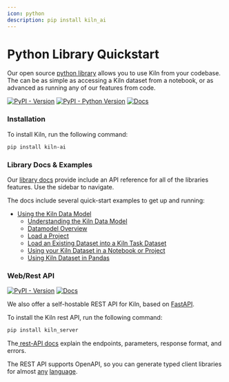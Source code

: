 ```yaml
---
icon: python
description: pip install kiln_ai
---
```


# Python Library Quickstart

Our open source [python library](https://pypi.org/project/kiln-ai/) allows you to use Kiln from your codebase. The can be as simple as accessing a Kiln dataset from a notebook, or as advanced as running any of our features from code.

[![PyPI - Version](https://img.shields.io/pypi/v/kiln-ai.svg?logo=pypi\&label=PyPI\&logoColor=gold)](https://pypi.org/project/kiln-ai/) [![PyPI - Python Version](https://img.shields.io/pypi/pyversions/kiln-ai.svg?logo=python\&label=Python\&logoColor=gold)](https://pypi.org/project/kiln-ai/) [![Docs](https://img.shields.io/badge/docs-pdoc-blue)](https://kiln-ai.github.io/Kiln/kiln_core_docs/index.html)&#x20;

### Installation

To install Kiln, run the following command:

```bash
pip install kiln-ai
```

### Library Docs & Examples

Our [library docs](https://kiln-ai.github.io/Kiln/kiln_core_docs/kiln_ai.html) provide include an API reference for all of the libraries features. Use the sidebar to navigate.

The docs include several quick-start examples to get up and running:

* [Using the Kiln Data Model](https://kiln-ai.github.io/Kiln/kiln_core_docs/kiln_ai.html#using-the-kiln-data-model)
  * [Understanding the Kiln Data Model](https://kiln-ai.github.io/Kiln/kiln_core_docs/kiln_ai.html#understanding-the-kiln-data-model)
  * [Datamodel Overview](https://kiln-ai.github.io/Kiln/kiln_core_docs/kiln_ai.html#datamodel-overview)
  * [Load a Project](https://kiln-ai.github.io/Kiln/kiln_core_docs/kiln_ai.html#load-a-project)
  * [Load an Existing Dataset into a Kiln Task Dataset](https://kiln-ai.github.io/Kiln/kiln_core_docs/kiln_ai.html#load-an-existing-dataset-into-a-kiln-task-dataset)
  * [Using your Kiln Dataset in a Notebook or Project](https://kiln-ai.github.io/Kiln/kiln_core_docs/kiln_ai.html#using-your-kiln-dataset-in-a-notebook-or-project)
  * [Using Kiln Dataset in Pandas](https://kiln-ai.github.io/Kiln/kiln_core_docs/kiln_ai.html#using-kiln-dataset-in-pandas)

### Web/Rest API

[![PyPI - Version](https://camo.githubusercontent.com/19c9f20a780df4b52075029b50e4ec314b83d20e626eb2bee5ab5e7cac8dc937/68747470733a2f2f696d672e736869656c64732e696f2f707970692f762f6b696c6e2d7365727665722e7376673f6c6f676f3d70797069266c6162656c3d50795049266c6f676f436f6c6f723d676f6c64)](https://pypi.org/project/kiln-server/) [![Docs](https://camo.githubusercontent.com/c60086f2069661becba8f0466057804ae55ace5a870d151681539e6ee77c3f55/68747470733a2f2f696d672e736869656c64732e696f2f62616467652f646f63732d4f70656e4150492d626c7565)](https://kiln-ai.github.io/Kiln/kiln_server_openapi_docs/index.html)

We also offer a self-hostable REST API for Kiln, based on [FastAPI](https://fastapi.tiangolo.com).&#x20;

To install the Kiln rest API, run the following command:

```bash
pip install kiln_server
```

The[ rest-API docs](https://kiln-ai.github.io/Kiln/kiln_server_openapi_docs/index.html) explain the endpoints, parameters, response format, and errors.

The REST API supports OpenAPI, so you can generate typed client libraries for almost [any](https://github.com/swagger-api/swagger-codegen) [language](https://openapi-generator.tech/docs/generators).
